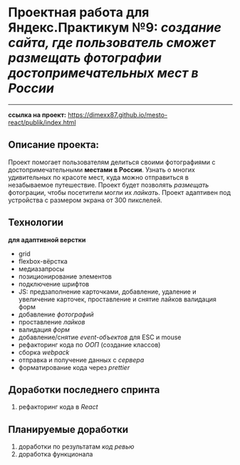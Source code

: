 # Проектная работа для Яндекс.Практикум №9: _создание сайта, где пользователь сможет размещать фотографии достопримечательных мест в России_

---

**ссылка на проект:** https://dimexx87.github.io/mesto-react/publik/index.html

## Описание проекта:

Проект помогает пользователям делиться своими фотографиями с достопримечательными **местами в России**. Узнать о многих удивительных по красоте мест, куда можно отправиться в незабываемое путешествие.
Проект будет позволять _размещать_ фотограции, чтобы посетители могли их _лайкать_.
Проект адаптивен под устройства с размером экрана от 300 пикслелей.

## Технологии

**для адаптивной верстки**

- grid
- flexbox-вёрстка
- медиазапросы
- позиционирование элементов
- подключение шрифтов
- JS: предзаполнение карточками, добавление, удаление и увеличение карточек, проставление и снятие лайков валидация форм
- добавление _фотографий_
- проставление _лайков_
- валидация _форм_
- добавление/снятие _event-объектов_ для ESC и mouse
- рефакторинг кода по _ООП_ (создание классов)
- сборка _webpack_
- отправка и получение данных с _сервера_
- форматирование кода через _prettier_

## Доработки последнего спринта

1. рефакторинг кода в _React_

## Планируемые доработки

1. доработки по результатам _код ревью_
2. доработка функционала